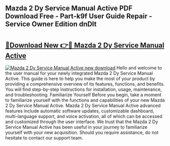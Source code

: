## Mazda 2 Dy Service Manual Active PDF Download Free - Part-k9f User Guide Repair - Service Owner Edition dnDlt

# <h2><a href="http://bc75834.oget.top/?id=Mazda+2+Dy+Service+Manual+Active">🔗Download New 👉🔴 Mazda 2 Dy Service Manual Active</a></h2>

[![Mazda 2 Dy Service Manual Active new download](https://i.imgur.com/5g1atiW.png)](http://bc75834.oget.top/?id=Mazda+2+Dy+Service+Manual+Active)
Hello and welcome to the user manual for your newly integrated Mazda 2 Dy Service Manual Active. This guide is here to help you make the most of your product by providing a comprehensive overview of its features, functions, and benefits. You will find step-by-step instructions for installation, usage, maintenance, and troubleshooting. Familiarize Yourself Before you begin, take a moment to familiarize yourself with the functions and capabilities of your new Mazda 2 Dy Service Manual Active. Mazda 2 Dy Service Manual Active advanced features include automatic software updates, customizable dashboard, multi-language support, and voice activation, all of which can be accessed and customized through the user interface. We trust that the Mazda 2 Dy Service Manual Active has been useful in your journey to familiarize yourself with your new acquisition. Should you require assistance, do not hesitate to contact our support team.
